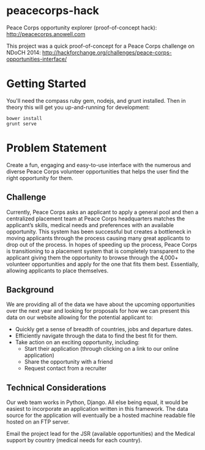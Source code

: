 peacecorps-hack
===============

Peace Corps opportunity explorer (proof-of-concept hack): http://peacecorps.anowell.com

This project was a quick proof-of-concept for a Peace Corps challenge on NDoCH 2014:
http://hackforchange.org/challenges/peace-corps-opportunities-interface/


Getting Started
===============

You'll need the compass ruby gem, nodejs, and grunt installed. Then in theory this will get you up-and-running for development:

    bower install    
    grunt serve
    
    
Problem Statement
=================

Create a fun, engaging and easy-to-use interface with the numerous and diverse Peace Corps volunteer opportunities that helps the user find the right opportunity for them.

Challenge
---------

Currently, Peace Corps asks an applicant to apply a general pool and then a centralized placement team at Peace Corps headquarters matches the applicant’s skills, medical needs and preferences with an available opportunity. This system has been successful but creates a bottleneck in moving applicants through the process causing many great applicants to drop out of the process. In hopes of speeding up the process, Peace Corps is transitioning to a placement system that is completely transparent to the applicant giving them the opportunity to browse through the 4,000+ volunteer opportunities and apply for the one that fits them best. Essentially, allowing applicants to place themselves.

Background
----------

We are providing all of the data we have about the upcoming opportunities over the next year and looking for proposals for how we can present this data on our website allowing for the potential applicant to:

* Quickly get a sense of breadth of countries, jobs and departure dates.
* Efficiently navigate through the data to find the best fit for them.
* Take action on an exciting opportunity, including:
  * Start their application (through clicking on a link to our online application)
  * Share the opportunity with a friend
  * Request contact from a recruiter

Technical Considerations
------------------------

Our web team works in Python, Django. All else being equal, it would be easiest to incorporate an application written in this framework.
The data source for the application will eventually be a hosted machine readable file hosted on an FTP server.

Email the project lead for the JSR (available opportunities) and the Medical support by country (medical needs for each country).
